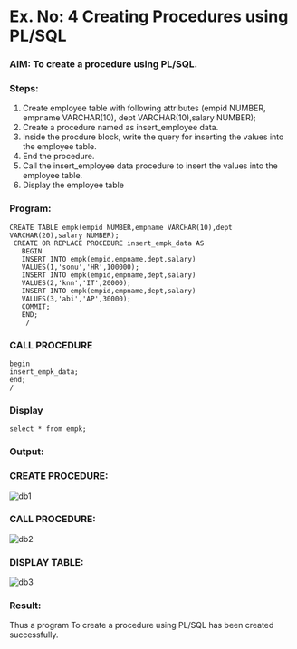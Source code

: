 # Ex. No: 4 Creating Procedures using PL/SQL

### AIM: To create a procedure using PL/SQL.

### Steps:
1. Create employee table with following attributes (empid NUMBER, empname VARCHAR(10), dept VARCHAR(10),salary NUMBER);
2. Create a procedure named as insert_employee data.
3. Inside the procdure block, write the query for inserting the values into the employee table.
4. End the procedure.
5. Call the insert_employee data procedure to insert the values into the employee table.
6. Display the employee table

### Program:
```
CREATE TABLE empk(empid NUMBER,empname VARCHAR(10),dept VARCHAR(20),salary NUMBER);
 CREATE OR REPLACE PROCEDURE insert_empk_data AS
   BEGIN
   INSERT INTO empk(empid,empname,dept,salary)
   VALUES(1,'sonu','HR',100000);
   INSERT INTO empk(empid,empname,dept,salary)
   VALUES(2,'knn','IT',20000);
   INSERT INTO empk(empid,empname,dept,salary)
   VALUES(3,'abi','AP',30000);
   COMMIT;
   END;
    /
```
### CALL PROCEDURE
```
begin
insert_empk_data;
end;
/
```
### Display
```
select * from empk;

```

### Output:
### CREATE PROCEDURE:
![db1](https://github.com/21005688/Ex-No-4-Creating-Procedures-using-PL-SQL/assets/94747031/50d848ac-23ef-40be-b907-4f6039b92866)
### CALL PROCEDURE:
![db2](https://github.com/21005688/Ex-No-4-Creating-Procedures-using-PL-SQL/assets/94747031/97de4fd3-6cf4-45d4-9119-875f7408af9b)
### DISPLAY TABLE:
![db3](https://github.com/21005688/Ex-No-4-Creating-Procedures-using-PL-SQL/assets/94747031/15c1b22f-959c-4ff3-8e89-38973bf80499)

### Result:
Thus a program To create a procedure using PL/SQL has been created successfully.
